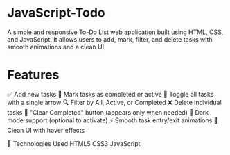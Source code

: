 # JavaScript-Todo
A simple and responsive To-Do List web application built using HTML, CSS, and JavaScript. 
It allows users to add, mark, filter, and delete tasks with smooth animations and a clean UI.

# Features
✅ Add new tasks
📝 Mark tasks as completed or active
🔄 Toggle all tasks with a single arrow
🔍 Filter by All, Active, or Completed
❌ Delete individual tasks
🧹 "Clear Completed" button (appears only when needed)
🌙 Dark mode support (optional to activate)
⚡ Smooth task entry/exit animations
🎯 Clean UI with hover effects

🚀 Technologies Used
HTML5
CSS3
JavaScript
